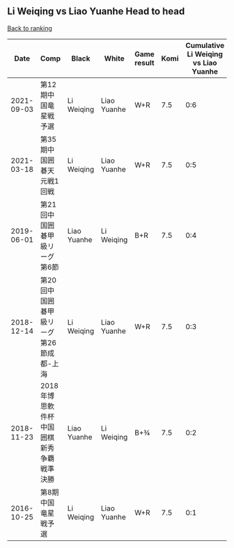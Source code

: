 ## Li Weiqing vs Liao Yuanhe Head to head

[Back to ranking](../../index.md)




| **Date** | **Comp** | **Black** | **White** | **Game result** | **Komi** | **Cumulative Li Weiqing vs Liao Yuanhe** | **Li Weiqing streak** | **Liao Yuanhe streak** | 
| --- | --- | --- | --- | --- | --- | --- | --- | --- |
| 2021-09-03 | 第12期中国竜星戦予選 | Li Weiqing | Liao Yuanhe | W+R | 7.5 | 0:6 | 0 | 6 | 
| 2021-03-18 | 第35期中国囲碁天元戦1回戦 | Li Weiqing | Liao Yuanhe | W+R | 7.5 | 0:5 | 0 | 5 | 
| 2019-06-01 | 第21回中国囲碁甲級リーグ第6節 | Liao Yuanhe | Li Weiqing | B+R | 7.5 | 0:4 | 0 | 4 | 
| 2018-12-14 | 第20回中国囲碁甲級リーグ第26節成都-上海 | Li Weiqing | Liao Yuanhe | W+R | 7.5 | 0:3 | 0 | 3 | 
| 2018-11-23 | 2018年博思軟件杯中国囲棋新秀争覇戦準決勝 | Liao Yuanhe | Li Weiqing | B+¾ | 7.5 | 0:2 | 0 | 2 | 
| 2016-10-25 | 第8期中国竜星戦予選 | Li Weiqing | Liao Yuanhe | W+R | 7.5 | 0:1 | 0 | 1 |




